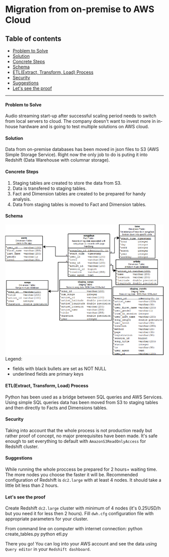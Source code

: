 # Migration from on-premise to AWS Cloud

## Table of contents
* [Problem to Solve](#Problem-to-Solve)
* [Solution](#Solution)
* [Concrete Steps](#Concrete-Steps)
* [Schema](#Schema)
* [ETL(Extract, Transform, Load) Process](#ETLExtract-Transform-Load-Process)
* [Security](#Security)
* [Suggestions](#Suggestions)
* [Let's see the proof](#Lets-see-the-proof)
--------------------------------------------

#### Problem to Solve
Audio streaming start-up after successful scaling period needs to switch from local servers to cloud. The company doesn't want to invest more in in-house hardware and is going to test multiple solutions on AWS cloud. 

#### Solution
Data from on-premise databases has been moved in json files to S3 (AWS Simple Storage Service). Right now the only job to do is puting it into Redshift (Data Warehouse with columnar storage).

#### Concrete Steps
1. Staging tables are created to store the data from S3. 
2. Data is transfered to staging tables.
3. Fact and Dimension tables are created to be prepared for handy analysis.
4. Data from staging tables is moved to Fact and Dimension tables.

#### Schema
![schema](https://github.com/JBielan/migration_to_aws_cloud/blob/master/database_schema.png?raw=true)
Legend:
- fields with black bullets are set as NOT NULL
- underlined fields are primary keys

#### ETL(Extract, Transform, Load) Process
Python has been used as a bridge between SQL queries and AWS Services. Using simple SQL queries data has been moved from S3 to staging tables and then directly to Facts and Dimensions tables.

#### Security
Taking into account that the whole process is not production ready but rather proof of concept, no major prerequisites have been made. It's safe enough to set everything to default with `AmazonS3ReadOnlyAccess` for Redshift cluster. 

#### Suggestions
While running the whole proccess be prepared for 2 hours+ waiting time. The more nodes you choose the faster it will be. Recommended configuration of Redshift is `dc2.large` with at least 4 nodes. It should take a little bit less than 2 hours. 

#### Let's see the proof
Create Redshift `dc2.large` cluster with minimum of 4 nodes (it's 0.25USD/h but you need it for less then 2 hours). Fill `dwh.cfg` configuration file with appropriate parameters for your cluster.

From command line on computer with internet connection:
    python create_tables.py
    python etl.py
    
There you go! You can log into your AWS account and see the data using `Query editor` in your `Redshift dashboard`.
